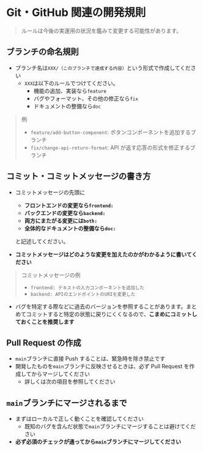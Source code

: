 # Git・GitHub 関連の開発規則

> ルールは今後の実運用の状況を鑑みて変更する可能性があります。

## ブランチの命名規則

- ブランチ名は`XXX/（このブランチで達成する内容）`という形式で作成してください
  - `XXX`は以下のルールでつけてください。
    - 機能の追加、実装なら`feature`
    - バグやフォーマット、その他の修正なら`fix`
    - ドキュメントの整備なら`doc`

> 例
>
> - `feature/add-button-component`: ボタンコンポーネントを追加するブランチ
> - `fix/change-api-return-format`: API が返す応答の形式を修正するブランチ

## コミット・コミットメッセージの書き方

- コミットメッセージの先頭に

  - **フロントエンドの変更なら`frontend: `**
  - **バックエンドの変更なら`backend: `**
  - **両方にまたがる変更には`both: `**
  - **全体的なドキュメントの整備なら`doc: `**

  と記述してください。

- **コミットメッセージはどのような変更を加えたのかがわかるように書いてください**

> コミットメッセージの例
>
> - `frontend: テキストの入力コンポーネントを追加した`
> - `backend: APIのエンドポイントのURIを変更した`

- バグを特定する際などに過去のバージョンを参照することがあります。まとめてコミットすると特定の状態に戻りにくくなるので、**こまめにコミットしておくことを推奨します**

## Pull Request の作成

- `main`ブランチに直接 Push することは、緊急時を除き禁止です
- 開発したものを`main`ブランチに反映させるときは、必ず Pull Request を作成してからマージしてください
  - 詳しくは次の項目を参照してください

## `main`ブランチにマージされるまで

- まずはローカルで正しく動くことを確認してください
  - 既知のバグを含んだ状態で`main`ブランチにマージすることは避けてください
- **必ず必須のチェックが通ってから`main`ブランチにマージしてください**
